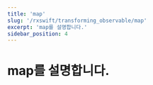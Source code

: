 ```yaml
---
title: 'map'
slug: '/rxswift/transforming_observable/map'
excerpt: 'map를 설명합니다.'
sidebar_position: 4
---
```


# map를 설명합니다.